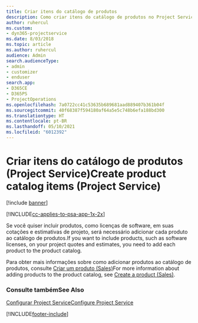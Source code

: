 ```yaml
---
title: Criar itens do catálogo de produtos
description: Como criar itens do catálogo de produtos no Project Service
author: ruhercul
ms.custom:
- dyn365-projectservice
ms.date: 8/03/2018
ms.topic: article
ms.author: ruhercul
audience: Admin
search.audienceType:
- admin
- customizer
- enduser
search.app:
- D365CE
- D365PS
- ProjectOperations
ms.openlocfilehash: 7a0722cc41c53635b689681aad889407b361b04f
ms.sourcegitcommit: 40f68387f594180af64a5e5c748b6efa188bd300
ms.translationtype: HT
ms.contentlocale: pt-BR
ms.lasthandoff: 05/10/2021
ms.locfileid: "6012392"
---
```

# <a name="create-product-catalog-items-project-service"></a><span data-ttu-id="f5a93-103">Criar itens do catálogo de produtos (Project Service)</span><span class="sxs-lookup"><span data-stu-id="f5a93-103">Create product catalog items (Project Service)</span></span>

[!include [banner](../includes/psa-now-project-operations.md)]

[!INCLUDE[cc-applies-to-psa-app-1x-2x](../includes/cc-applies-to-psa-app-1x-2x.md)]

<span data-ttu-id="f5a93-104">Se você quiser incluir produtos, como licenças de software, em suas cotações e estimativas de projeto, será necessário adicionar cada produto ao catálogo de produtos.</span><span class="sxs-lookup"><span data-stu-id="f5a93-104">If you want to include products, such as software licenses, on your project quotes and estimates, you need to add each product to the product catalog.</span></span>  
  
 <span data-ttu-id="f5a93-105">Para obter mais informações sobre como adicionar produtos ao catálogo de produtos, consulte [Criar um produto (Sales)](/dynamics365/sales-enterprise/create-product-sales)</span><span class="sxs-lookup"><span data-stu-id="f5a93-105">For more information about adding products to the product catalog, see [Create a product (Sales)](/dynamics365/sales-enterprise/create-product-sales).</span></span>  
  
### <a name="see-also"></a><span data-ttu-id="f5a93-106">Consulte também</span><span class="sxs-lookup"><span data-stu-id="f5a93-106">See Also</span></span>  
 [<span data-ttu-id="f5a93-107">Configurar Project Service</span><span class="sxs-lookup"><span data-stu-id="f5a93-107">Configure Project Service</span></span>](../psa/configure.md)


[!INCLUDE[footer-include](../includes/footer-banner.md)]